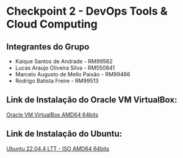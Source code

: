 # Checkpoint 2 - DevOps Tools & Cloud Computing

## Integrantes do Grupo

- Kaique Santos de Andrade - RM99562
- Lucas Araujo Oliveira Silva - RM550841
- Marcelo Augusto de Mello Paixão - RM99466
- Rodrigo Batista Freire - RM99513

## Link de Instalação do Oracle VM VirtualBox:
<a href="https://www.virtualbox.org/wiki/Downloads" target="_blank">Oracle VM VirtualBox AMD64 64bits</a>

## Link de Instalação do Ubuntu:
<a href="https://ubuntu.com/download/desktop/" target="_blank">Ubuntu 22.04.4 LTT - ISO AMD64 64bits</a>
